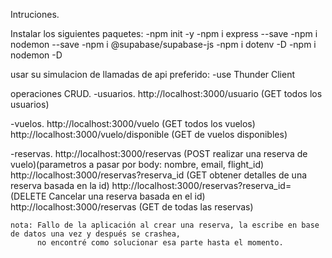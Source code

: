 Intruciones.

Instalar los siguientes paquetes:
  -npm init -y
  -npm i express --save
  -npm i nodemon --save
  -npm i @supabase/supabase-js 
  -npm i dotenv -D
  -npm i nodemon -D
  
usar su simulacion de llamadas de api preferido:
  -use Thunder Client

operaciones CRUD.
  -usuarios.
    http://localhost:3000/usuario (GET todos los usuarios)

  -vuelos.
    http://localhost:3000/vuelo (GET todos los vuelos)
    http://localhost:3000/vuelo/disponible (GET de vuelos disponibles)

  -reservas.
    http://localhost:3000/reservas (POST realizar una reserva de vuelo)(parametros a pasar por body: nombre, email, flight_id)
    http://localhost:3000/reservas?reserva_id (GET obtener detalles de una reserva basada en la id)
    http://localhost:3000/reservas?reserva_id= (DELETE Cancelar una reserva basada en el id)
    http://localhost:3000/reservas (GET de todas las reservas)

    nota: Fallo de la aplicación al crear una reserva, la escribe en base de datos una vez y después se crashea,
          no encontré como solucionar esa parte hasta el momento.
